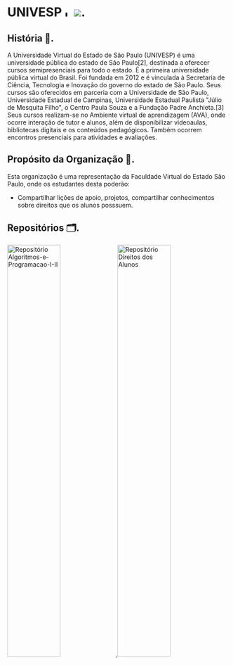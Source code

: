 # UNIVESP  <img alt="Logo Univesp" src="https://github.com/UNIVESP-Universidade-Virtual-de-SP/.github/blob/main/assets/icon2.png?raw=true" width=15px>  ![](https://komarev.com/ghpvc/?username=UNIVESP-Universidade-Virtual-de-SP&color=red).

## História 📃.
A Universidade Virtual do Estado de São Paulo (UNIVESP) é uma universidade pública do estado de São Paulo[2], destinada a oferecer cursos semipresenciais para todo o estado. É a primeira universidade pública virtual do Brasil. Foi fundada em 2012 e é vinculada à Secretaria de Ciência, Tecnologia e Inovação do governo do estado de São Paulo. Seus cursos são oferecidos em parceria com a Universidade de São Paulo, Universidade Estadual de Campinas, Universidade Estadual Paulista "Júlio de Mesquita Filho", o Centro Paula Souza e a Fundação Padre Anchieta.[3] Seus cursos realizam-se no Ambiente virtual de aprendizagem (AVA), onde ocorre interação de tutor e alunos, além de disponibilizar videoaulas, bibliotecas digitais e os conteúdos pedagógicos. Também ocorrem encontros presenciais para atividades e avaliações.

## Propósito da Organização 📌.
Esta organização é uma representação da Faculdade Virtual do Estado São Paulo, onde os estudantes desta poderão:

- Compartilhar lições de apoio, projetos, compartilhar conhecimentos sobre direitos que os alunos posssuem.

## Repositórios 🗂.

<div>
<a href="https://github.com/UNIVESP-Universidade-Virtual-de-SP/Algoritmos-e-Programacao-I-II">
<img alt="Repositório Algoritmos-e-Programacao-I-II" width="49%" src="https://github-readme-stats.vercel.app/api/pin/?username=UNIVESP-Universidade-Virtual-de-SP&repo=Algoritmos-e-Programacao-I-II&theme=github_dark">
</a>

<a href="https://github.com/UNIVESP-Universidade-Virtual-de-SP/Direitos-dos-Alunos">
<img alt="Repositório Direitos dos Alunos" width="49%" src="https://github-readme-stats.vercel.app/api/pin/?username=UNIVESP-Universidade-Virtual-de-SP&repo=Direitos-dos-Alunos&theme=github_dark">
</a>
</div>
